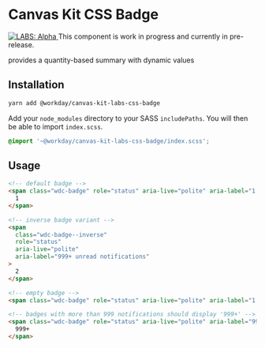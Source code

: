 # Canvas Kit CSS Badge

<a href="https://github.com/Workday/canvas-kit/tree/master/modules/_labs/README.md">
  <img src="https://img.shields.io/badge/LABS-alpha-orange" alt="LABS: Alpha" />
</a>  This component is work in progress and currently in pre-release.

provides a quantity-based summary with dynamic values

## Installation

```sh
yarn add @workday/canvas-kit-labs-css-badge
```

Add your `node_modules` directory to your SASS `includePaths`. You will then be able to import
`index.scss`.

```scss
@import '~@workday/canvas-kit-labs-css-badge/index.scss';
```

## Usage

```html
<!-- default badge -->
<span class="wdc-badge" role="status" aria-live="polite" aria-label="1 unread notification">
  1
</span>

<!-- inverse badge variant -->
<span
  class="wdc-badge--inverse"
  role="status"
  aria-live="polite"
  aria-label="999+ unread notifications"
>
  2
</span>

<!-- empty badge -->
<span class="wdc-badge" role="status" aria-live="polite" aria-label="1 unread notification"></span>

<!-- badges with more than 999 notifications should display '999+' -->
<span class="wdc-badge" role="status" aria-live="polite" aria-label="999+ unread notifications">
  999+
</span>
```
